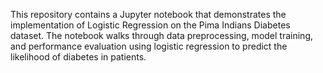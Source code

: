 This repository contains a Jupyter notebook that demonstrates the implementation of Logistic Regression on the Pima Indians Diabetes dataset. The notebook walks through data preprocessing, model training, and performance evaluation using logistic regression to predict the likelihood of diabetes in patients. 
